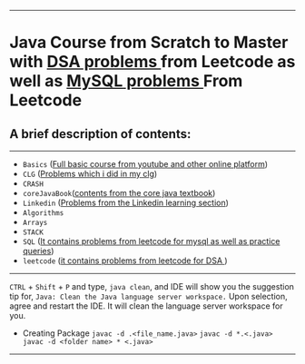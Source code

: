 <hr color="green"> 

# Java Course from Scratch to Master with <u>DSA problems </u> from Leetcode as well as <u>MySQL problems </u> From Leetcode

## A brief description of contents:

<hr>

- `Basics` (<u>Full basic course from youtube and other online platform</u>)
- `CLG` (<u>Problems which i did in my clg</u>)
- `CRASH`
- `coreJavaBook`(<u>contents from the core java textbook</u>)
- `Linkedin` (<u>Problems from the Linkedin learning section</u>)
- `Algorithms`
- `Arrays`
- `STACK`
- `SQL` (<u>It contains problems from leetcode for mysql as well as practice queries</u>)
- `leetcode` (<u>it contains problems from leetcode for DSA </u>)

<hr>

`CTRL` + `Shift` + `P` and type, `java clean`, and IDE will show you the suggestion tip for, `Java: Clean the Java language server workspace.` Upon selection, agree and restart the IDE. It will clean the language server workspace for you.

- Creating Package
 `javac -d .<file_name.java>` <!-- used to create package <name is specified in the .java file> -->
 `javac -d *.<.java>` <!-- used to add all files in the same package -->
 ` javac -d <folder name> * <.java>` <!-- her we r creating a folder where all u=our packages will be stored -->
<hr color="red">

<!-- 

 --below code is must to understand the difference between arr[i++] and arr[i]+=

int[] arr = {4,5,2,5,2,1,0,8,4,21,3,1,0};
        int[] naya = new int[arr.length];
        HashSet<Integer> set1 = new HashSet<>();
        for(int num: arr){
            set1.add(num);
        }
        int i = 0;
        for(int num : set1){
            naya[i]+= num;
            System.out.print(num+" ");
        }

 -->